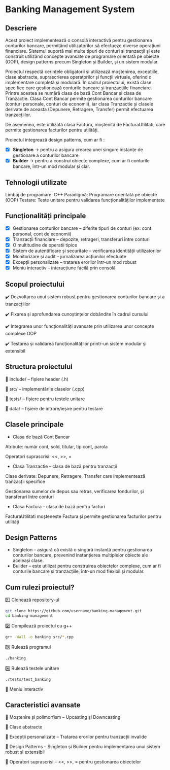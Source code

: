 # Banking Management System 
## Descriere
Acest proiect implementează o consolă interactivă pentru gestionarea conturilor bancare, permițând utilizatorilor să efectueze diverse operațiuni financiare. Sistemul suportă mai multe tipuri de conturi și tranzacții și este construit utilizând concepte avansate de programare orientată pe obiecte (OOP), design patterns precum Singleton și Builder, și un sistem modular.

Proiectul respectă cerințele obligatorii și utilizează moștenirea, excepțiile, clase abstracte, suprascrierea operatorilor și funcții virtuale, oferind o implementare completă și modulară. În cadrul proiectului, există clase specifice care gestionează conturile bancare și tranzacțiile financiare. Printre acestea se numără clasa de bază Cont Bancar și clasa de Tranzacție. Clasa Cont Bancar permite gestionarea conturilor bancare (conturi personale, conturi de economii), iar clasa Tranzactie și clasele derivate de aceasta (Depunere, Retragere, Transfer) permit efectuarea tranzacțiilor.

De asemenea, este utilizată clasa Factura, moștenită de FacturaUtilitati, care permite gestionarea facturilor pentru utilități. 

Proiectul integrează design patterns, cum ar fi :
- [x] **Singleton** -> pentru a asigura crearea unei singure instanțe de gestionare a conturilor bancare
- [x] **Builder** -> pentru a construi obiecte complexe, cum ar fi conturile bancare, într-un mod modular și clar.

## Tehnologii utilizate
Limbaj de programare: C++
Paradigmă: Programare orientată pe obiecte (OOP)
Testare: Teste unitare pentru validarea funcționalităților implementate


##  Funcționalități principale
- [x]  Gestionarea conturilor bancare – diferite tipuri de conturi (ex: cont personal, cont de economii)
- [x]  Tranzacții financiare – depozite, retrageri, transferuri între conturi
- [x]  O multitudine de operatii tipice 
- [x]  Sistem de autentificare și securitate – verificarea identității utilizatorilor
- [x]  Monitorizare și audit – jurnalizarea acțiunilor efectuate
- [x]  Excepții personalizate – tratarea erorilor într-un mod robust
- [x]  Meniu interactiv – interacțiune facilă prin consolă

## Scopul proiectului
✔️ Dezvoltarea unui sistem robust pentru gestionarea conturilor bancare și a tranzacțiilor

✔️ Fixarea și aprofundarea cunoștințelor dobândite în cadrul cursului

✔️ Integrarea unor funcționalități avansate prin utilizarea unor concepte complexe OOP

✔️ Testarea și validarea funcționalităților printr-un sistem modular și extensibil

## Structura proiectului
📂 include/ – fișiere header (.h)

📂 src/ – implementările claselor (.cpp)

📂 tests/ – fișiere pentru testele unitare

📂 data/ – fișiere de intrare/ieșire pentru testare

## Clasele principale

- Clasa de bază Cont Bancar
  
Atribute: număr cont, sold, titular, tip cont, parola

Operatori suprascrisi: <<, >>, =

- Clasa Tranzactie – clasa de bază pentru tranzacții

Clase derivate: Depunere, Retragere, Transfer care implementează tranzacții specifice

Gestionarea sumelor de depus sau retras, verificarea fondurilor, și transferuri între conturi

- Clasa Factura – clasa de bază pentru facturi
  
FacturaUtilitati moștenește Factura și permite gestionarea facturilor pentru utilități

## Design Patterns
- Singleton – asigură că există o singură instanță pentru gestionarea conturilor bancare, prevenind instanțierea multiplelor obiecte ale aceleași clase.
- Builder – este utilizat pentru construirea obiectelor complexe, cum ar fi conturile bancare și tranzacțiile, într-un mod flexibil și modular.
  

## Cum rulezi proiectul?
1️⃣ Clonează repository-ul
``` bash
git clone https://github.com/username/banking-management.git  
cd banking-management
```
2️⃣ Compilează proiectul cu g++
```bash
g++ -Wall -o banking src/*.cpp
```
3️⃣ Rulează programul

```bash
./banking
```
4️⃣ Rulează testele unitare

```bash
./tests/test_banking
```
🔄 Meniu interactiv

## Caracteristici avansate
🔹 Moștenire și polimorfism – Upcasting și Downcasting 

🔹 Clase abstracte 

🔹 Excepții personalizate – Tratarea erorilor pentru tranzacții invalide

🔹 Design Patterns – Singleton și Builder pentru implementarea unui sistem robust și extensibil

🔹 Operatori suprascrisi – <<, >>, = pentru gestionarea obiectelor
